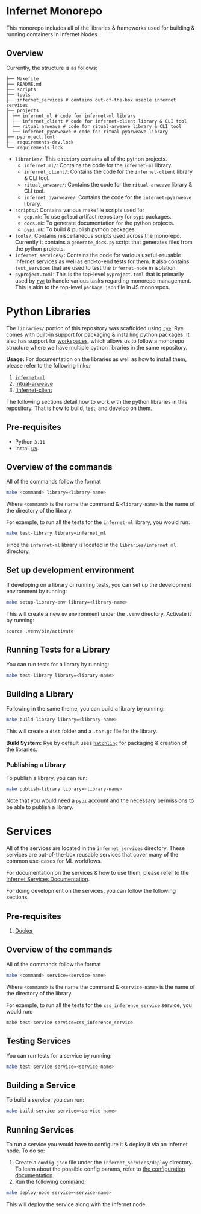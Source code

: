 # Infernet Monorepo

This monorepo includes all of the libraries & frameworks used for building & running
containers in Infernet Nodes.

## Overview

Currently, the structure is as follows:

```
├── Makefile
├── README.md
├── scripts
├── tools
├── infernet_services # contains out-of-the-box usable infernet services
├── projects
│ ├── infernet_ml # code for infernet-ml library
│ ├── infernet_client # code for infernet-client library & CLI tool
│ └── ritual_arweave # code for ritual-arweave library & CLI tool
│ └── infernet_pyarweave # code for ritual-pyarweave library
├── pyproject.toml
├── requirements-dev.lock
└── requirements.lock
```

* `libraries/`: This directory contains all of the python projects.
    * `infernet_ml/`: Contains the code for the `infernet-ml` library.
    * `infernet_client/`: Contains the code for the `infernet-client` library & CLI tool.
    * `ritual_arweave/`: Contains the code for the `ritual-arweave` library & CLI tool.
    * `infernet_pyarweave/`: Contains the code for the `infernet-pyarweave` library.
* `scripts/`: Contains various makefile scripts used for
    * `gcp.mk`: To use `gcloud` artifact repository for `pypi` packages.
    * `docs.mk`: To generate documentation for the python projects.
    * `pypi.mk`: To build & publish python packages.
* `tools/`: Contains miscellaneous scripts used across the monorepo. Currently it
  contains a `generate_docs.py` script
  that generates files from the python projects.
* `infernet_services/`: Contains the code for various useful-reusable Infernet
  services as well as end-to-end tests for them. It also contains `test_services` that
  are used to test the `infernet-node` in isolation.
* `pyproject.toml`: This is the top-level `pyproject.toml` that is primarily used
  by [`rye`](https://rye-up.com/) to handle various tasks regarding monorepo management.
  This is akin to the top-level `package.json` file in JS monorepos.

# Python Libraries

The `libraries/` portion of this repository was scaffolded
using [`rye`](https://rye-up.com/). Rye comes with built-in support for packaging &
installing python packages. It also has support
for [workspaces](https://rye-up.com/guide/workspaces/), which allows us
to follow a monorepo structure where we have multiple python libraries in the same
repository.

**Usage:**
For documentation on the libraries as well as how to install them, please refer to the
following links:

1. [`infernet-ml`](https://infernet-ml.docs.ritual.net/quickstart/)
2. [`ritual-arweave](https://ritual-arweave.docs.ritual.net/quickstart/)
3. [`infernet-client](https://infernet-client.docs.ritual.net/)

The following sections detail how to work with the python libraries in this repository.
That is how to build, test, and develop on them.

## Pre-requisites

* Python `3.11`
* Install [uv](https://github.com/astral-sh/uv?tab=readme-ov-file#getting-started).

## Overview of the commands

All of the commands follow the format

```bash
make <command> library=<library-name>
```

Where `<command>` is the name the command & `<library-name>` is the name of the
directory of the library.

For example, to run all the tests for the `infernet-ml` library, you would run:

```bash
make test-library library=infernet_ml
```

since the `infernet-ml` library is located in the `libraries/infernet_ml` directory.

## Set up development environment

If developing on a library or running tests, you can set up the development environment
by running:

```bash
make setup-library-env library=<library-name>
```

This will create a new `uv` environment under the `.venv` directory. Activate it by
running:

```
source .venv/bin/activate
```

## Running Tests for a Library

You can run tests for a library by running:

```bash
make test-library library=<library-name>
```

## Building a Library

Following in the same theme, you can build a library by running:

```bash
make build-library library=<library-name>
```

This will create a `dist` folder and a `.tar.gz` file for the library.

**Build System:** Rye by default uses [`hatchling`](https://github.com/pypa/hatch) for
packaging & creation
of the libraries.

### Publishing a Library

To publish a library, you can run:

```bash
make publish-library library=<library-name>
```

Note that you would need a `pypi` account and the necessary permissions to be able to
publish a library.

# Services

All of the services are located in the `infernet_services` directory. These services
are out-of-the-box reusable services that cover many of the common use-cases for
ML workflows.

For documentation on the services & how to use them, please refer to the
[Infernet Services Documentation](https://infernet-services.docs.ritual.net/).

For doing development on the services, you can follow the following sections.

## Pre-requisites

1. [Docker](https://docs.docker.com/desktop/)

## Overview of the commands

All of the commands follow the format

```bash
make <command> service=<service-name>
```

Where `<command>` is the name the command & `<service-name>` is the name of the
directory of the library.

For example, to run all the tests for the `css_inference_service` service, you would run:

```
make test-service service=css_inference_service
```

## Testing Services

You can run tests for a service by running:

```bash
make test-service service=<service-name>
```

## Building a Service

To build a service, you can run:

```bash
make build-service service=<service-name>
```

## Running Services

To run a service you would have to configure it & deploy it via an Infernet node.
To do so:

1. Create a `config.json` file under the `infernet_services/deploy` directory. To learn
   about the possible config params, refer
   to [the configuration documentation](https://docs.ritual.net/infernet/node/configuration).
2. Run the following command:

```bash
make deploy-node service=<service-name>
```

This will deploy the service along with the Infernet node.
